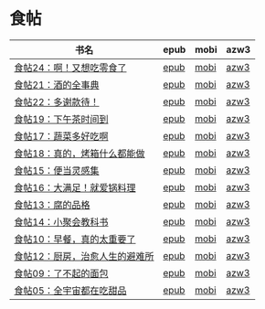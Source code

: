 # 食帖

| 书名 | epub | mobi | azw3 |
| --- | --- | --- | --- |
| [食帖24：啊！又想吃零食了](http://ct.dalanmei.com/f/31084289-571810820-f22167) | [epub](http://ct.dalanmei.com/f/31084289-571810820-f22167) | [mobi](http://ct.dalanmei.com/f/31084289-571541798-5963d5) | [azw3](http://ct.dalanmei.com/f/31084289-572196374-d12446) |
| [食帖21：酒的全事典](http://ct.dalanmei.com/f/31084289-571812075-5ad36d) | [epub](http://ct.dalanmei.com/f/31084289-571812075-5ad36d) | [mobi](http://ct.dalanmei.com/f/31084289-571542355-ca441b) | [azw3](http://ct.dalanmei.com/f/31084289-572196444-2a6068) |
| [食帖22：多谢款待！](http://ct.dalanmei.com/f/31084289-571812818-0711e2) | [epub](http://ct.dalanmei.com/f/31084289-571812818-0711e2) | [mobi](http://ct.dalanmei.com/f/31084289-571542841-b484a2) | [azw3](http://ct.dalanmei.com/f/31084289-572196475-c6c0cb) |
| [食帖19：下午茶时间到](http://ct.dalanmei.com/f/31084289-571813989-3392fd) | [epub](http://ct.dalanmei.com/f/31084289-571813989-3392fd) | [mobi](http://ct.dalanmei.com/f/31084289-571543406-5908ba) | [azw3](http://ct.dalanmei.com/f/31084289-572196557-70225f) |
| [食帖17：蔬菜多好吃啊](http://ct.dalanmei.com/f/31084289-571814723-cfe244) | [epub](http://ct.dalanmei.com/f/31084289-571814723-cfe244) | [mobi](http://ct.dalanmei.com/f/31084289-571544180-a39f37) | [azw3](http://ct.dalanmei.com/f/31084289-572196803-6242c6) |
| [食帖18：真的，烤箱什么都能做](http://ct.dalanmei.com/f/31084289-571814843-c8585d) | [epub](http://ct.dalanmei.com/f/31084289-571814843-c8585d) | [mobi](http://ct.dalanmei.com/f/31084289-571544423-f7b940) | [azw3](http://ct.dalanmei.com/f/31084289-572197506-c63d96) |
| [食帖15：便当灵感集](http://ct.dalanmei.com/f/31084289-571815047-9e419b) | [epub](http://ct.dalanmei.com/f/31084289-571815047-9e419b) | [mobi](http://ct.dalanmei.com/f/31084289-571544779-970e14) | [azw3](http://ct.dalanmei.com/f/31084289-572197709-280d57) |
| [食帖16：大满足！就爱锅料理](http://ct.dalanmei.com/f/31084289-571815409-2a3f16) | [epub](http://ct.dalanmei.com/f/31084289-571815409-2a3f16) | [mobi](http://ct.dalanmei.com/f/31084289-571545505-d4d730) | [azw3](http://ct.dalanmei.com/f/31084289-572197802-704a9b) |
| [食帖13：腐的品格](http://ct.dalanmei.com/f/31084289-571815542-e28b78) | [epub](http://ct.dalanmei.com/f/31084289-571815542-e28b78) | [mobi](http://ct.dalanmei.com/f/31084289-571545933-395f0b) | [azw3](http://ct.dalanmei.com/f/31084289-572197828-c8a1fb) |
| [食帖14：小聚会教科书](http://ct.dalanmei.com/f/31084289-571815938-2f3d1f) | [epub](http://ct.dalanmei.com/f/31084289-571815938-2f3d1f) | [mobi](http://ct.dalanmei.com/f/31084289-571546887-fe6c9d) | [azw3](http://ct.dalanmei.com/f/31084289-572197947-292c58) |
| [食帖10：早餐，真的太重要了](http://ct.dalanmei.com/f/31084289-571816160-6448ac) | [epub](http://ct.dalanmei.com/f/31084289-571816160-6448ac) | [mobi](http://ct.dalanmei.com/f/31084289-571547410-f1888d) | [azw3](http://ct.dalanmei.com/f/31084289-572198128-5fe57a) |
| [食帖12：厨房，治愈人生的避难所](http://ct.dalanmei.com/f/31084289-571818613-9c26d3) | [epub](http://ct.dalanmei.com/f/31084289-571818613-9c26d3) | [mobi](http://ct.dalanmei.com/f/31084289-571548232-82660b) | [azw3](http://ct.dalanmei.com/f/31084289-572198834-21647e) |
| [食帖09：了不起的面包](http://ct.dalanmei.com/f/31084289-571819940-fe233a) | [epub](http://ct.dalanmei.com/f/31084289-571819940-fe233a) | [mobi](http://ct.dalanmei.com/f/31084289-571548577-01ccc9) | [azw3](http://ct.dalanmei.com/f/31084289-572199278-b784fa) |
| [食帖05：全宇宙都在吃甜品](http://ct.dalanmei.com/f/31084289-571821150-85edaf) | [epub](http://ct.dalanmei.com/f/31084289-571821150-85edaf) | [mobi](http://ct.dalanmei.com/f/31084289-571548847-cd7412) | [azw3](http://ct.dalanmei.com/f/31084289-572199484-f09d6f) |
